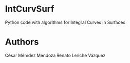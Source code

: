 IntCurvSurf
===========

Python code with algorithms for Integral Curves in Surfaces


Authors
===========
César Mémdez Mendoza
Renato Leriche Vázquez

